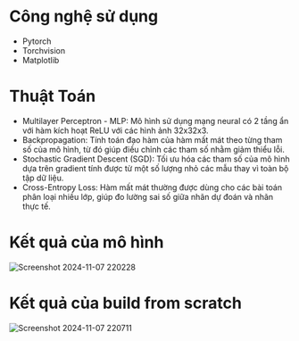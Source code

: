 # Công nghệ sử dụng
- Pytorch
- Torchvision
- Matplotlib
# Thuật Toán
- Multilayer Perceptron - MLP: Mô hình sử dụng mạng neural có 2 tầng ẩn với hàm kích hoạt ReLU với các hình ảnh 32x32x3.
- Backpropagation: Tính toán đạo hàm của hàm mất mát theo từng tham số của mô hình, từ đó giúp điều chỉnh các tham số nhằm giảm thiểu lỗi.
- Stochastic Gradient Descent (SGD): Tối ưu hóa các tham số của mô hình dựa trên gradient tính được từ một số lượng nhỏ các mẫu thay vì toàn bộ tập dữ liệu.
- Cross-Entropy Loss: Hàm mất mát thường được dùng cho các bài toán phân loại nhiều lớp, giúp đo lường sai số giữa nhãn dự đoán và nhãn thực tế.
# Kết quả của mô hình

![Screenshot 2024-11-07 220228](https://github.com/user-attachments/assets/3afd6c51-a84f-4590-8252-10115c7e734c)

# Kết quả của build from scratch

![Screenshot 2024-11-07 220711](https://github.com/user-attachments/assets/90d03e68-c865-42ee-a5af-15f03257220d)
